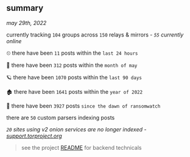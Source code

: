 
## summary
_may 29th, 2022_

currently tracking `104` groups across `150` relays & mirrors - _`55` currently online_

⏲ there have been `11` posts within the `last 24 hours`

🦈 there have been `312` posts within the `month of may`

🪐 there have been `1070` posts within the `last 90 days`

🏚 there have been `1641` posts within the `year of 2022`

🦕 there have been `3927` posts `since the dawn of ransomwatch`

there are `50` custom parsers indexing posts

_`20` sites using v2 onion services are no longer indexed - [support.torproject.org](https://support.torproject.org/onionservices/v2-deprecation/)_

> see the project [README](https://github.com/joshhighet/ransomwatch#ransomwatch--) for backend technicals
